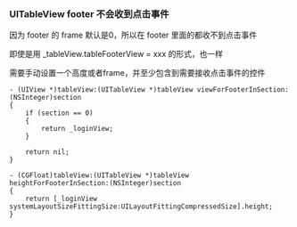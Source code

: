 ### UITableView footer 不会收到点击事件

因为 footer 的 frame 默认是0，所以在 footer 里面的都收不到点击事件

即使是用 _tableView.tableFooterView = xxx 的形式，也一样

需要手动设置一个高度或者frame，并至少包含到需要接收点击事件的控件

```
- (UIView *)tableView:(UITableView *)tableView viewForFooterInSection:(NSInteger)section
{
    if (section == 0)
    {
        return _loginView;
    }
    
    return nil;
}

- (CGFloat)tableView:(UITableView *)tableView heightForFooterInSection:(NSInteger)section
{
    return [_loginView systemLayoutSizeFittingSize:UILayoutFittingCompressedSize].height;
}
```


